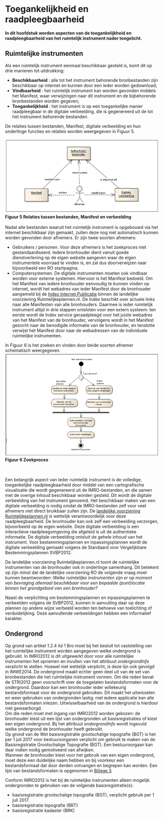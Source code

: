 # Toegankelijkheid en raadpleegbaarheid
**In dit hoofdstuk worden aspecten van de toegankelijkheid en raadpleegbaarheid
van het ruimtelijk instrument nader toegelicht.**
## Ruimtelijke instrumenten
Als een ruimtelijk instrument eenmaal beschikbaar gesteld is, komt dit op drie
manieren tot uitdrukking:  
-   **Beschikbaarheid** : alle tot het instrument behorende bronbestanden zijn
    beschikbaar op internet en kunnen door een ieder worden gedownload;
-   **Vindbaarheid** : het ruimtelijk instrument kan worden gevonden middels het
    Manifest, waar verwijzingen naar dit instrument en de bijbehorende
    bronbestanden worden gegeven;
-   **Toegankelijkheid** : het instrument is op een toegankelijke manier
    raadpleegbaar in de digitale verbeelding, die is gegenereerd uit de tot het
    instrument behorende bestanden.  

De relaties tussen bestanden, Manifest, digitale verbeelding en hun onderlinge
functies en relaties worden weergegeven in Figuur 5. 
 
![](media/22538695c7857efe5940c206e8f211b3.png)  
**Figuur 5 Relaties tussen bestanden, Manifest en verbeelding**
</br></br>
Nadat alle bestanden waaruit het ruimtelijk instrument is opgebouwd via het
internet beschikbaar zijn gemaakt, zullen deze nog niet automatisch kunnen
worden gevonden door afnemers. Er zijn twee soorten afnemers:  
-   Gebruikers / personen. Voor deze afnemers is het zoekproces niet
    gestandaardiseerd. Iedere bronhouder dient vanuit goede dienstverlening op
    de eigen website aangeven waar de eigen instrumentele voorraad te vinden is,
    en zal dus doorverwijzen naar bijvoorbeeld een RO startpagina.
-   Computersystemen. De digitale instrumenten moeten ook vindbaar worden voor
    externe systemen. Hiervoor is het Manifest bedoeld. Om het Manifest van
    iedere bronhouder eenvoudig te kunnen vinden op internet, wordt het webadres
    van ieder Manifest door de bronhouder aangemeld bij de [Index Internet
    Publicatie](https://www.ruimtelijkeplannen.nl/web-roi/index/) binnen de landelijke voorziening Ruimtelijkeplannen.nl. De Index beschikt over
    actuele links naar alle Manifesten van alle bronhouders. Daarmee is ieder
    ruimtelijk instrument altijd in drie stappen ontsloten voor een extern
    systeem: ten eerste wordt de Index service geraadpleegd voor het juiste
    webadres van het Manifest van de bronhouder, vervolgens wordt in het
    Manifest gezocht naar de benodigde informatie van de bronhouder, en
    tenslotte verwijst het Manifest door naar de webadressen van de individuele
    ruimtelijke instrumenten.  


In Figuur 6 is het zoeken en vinden door beide soorten afnemer schematisch
weergegeven.  
![](media/d021490674f0f3d3973e42d752c8ea00.png)  
**Figuur 6 Zoekproces**  
</br></br>

Een belangrijk aspect van ieder ruimtelijk instrument is de volledige,
toegankelijke raadpleegbaarheid door middel van een cartografische visualisatie
die wordt gegenereerd uit de IMRO-bestanden, en die samen met de overige
inhoud beschikbaar worden gesteld. Dit wordt de digitale verbeelding van het
instrument genoemd. Het beschikbaar maken van een digitale verbeelding is nodig
omdat de IMRO-bestanden zelf voor veel afnemers niet direct bruikbaar
zullen zijn. De [landelijke voorziening Ruimtelijkeplannen.nl](http://www.ruimtelijkeplannen.nl/) is wettelijk verantwoordelijk
voor deze raadpleegbaarheid. De bronhouder kan ook zelf een verbeelding
verzorgen, bijvoorbeeld op de eigen website. Deze digitale verbeelding is een
interactieve raadpleegomgeving die afgeleid is uit de authentieke informatie. De
digitale verbeelding ontsluit de gehele inhoud van het instrument. Voor
bestemmingsplannen en inpassingsplannen wordt de digitale verbeelding gemaakt
volgens de Standaard voor Vergelijkbare Bestemmingsplannen SVBP2012.

De landelijke voorziening Ruimtelijkeplannen.nl toont de ruimtelijke instrumenten van de bronhouder
ook in onderlinge samenhang. Dit betekent op zijn minst dat de landelijke
voorziening RO de volgende vraag moet kunnen beantwoorden: *Welke ruimtelijke
instrumenten zijn er op moment van bevraging allemaal beschikbaar voor een
bepaalde (punt)locatie binnen het grondgebied van een bronhouder?*  

Naast de verplichting om bestemmingsplannen en inpassingsplannen te verbeelden
volgens de SVBP2012, kunnen in aanvulling daar op deze plannen op andere wijze
verbeeld worden ten behoeve van toelichting of verduidelijking. Deze aanvullende
verbeeldingen hebben een informatief karakter.

## Ondergrond
Op grond van artikel 1.2.4 lid 1 Bro moet bij het besluit tot vaststelling van
het ruimtelijke instrument worden aangegeven welke ondergrond is gebruikt. In
IMRO2012 is dit uitgewerkt door voor alle ruimtelijke instrumenten het opnemen
en invullen van het attribuut *ondergrondInfo* verplicht te stellen. Hoewel niet
wettelijk verplicht, is deze lijn ook gevolgd in IMWE2014. De ondergrond maakt
echter geen deel uit van de set van bronbestanden die het ruimtelijke instrument
vormen. Om die reden bevat de STRI2012 geen voorschrift over de toegelaten
bestandsformaten voor de ondergrond. Daardoor kan een bronhouder ieder
willekeurig bestandsformaat voor de ondergrond gebruiken. Dit maakt het
uitwisselen en weer gebruiken van ondergronden lastig: niet iedere applicatie
kan alle bestandsformaten inlezen. Uitwisselbaarheid van de ondergrond is
hierdoor niet gewaarborgd.  
Om die reden moet met ingang van IMRO2012 worden gekozen: de bronhouder kiest
uit een lijst van ondergronden uit basisregistraties of kiest een eigen
ondergrond. Bij het attribuut *ondergrondInfo* wordt ingevuld welke ondergrond
de bronhouder heeft gebruikt.  
Op grond van de Wet basisregistratie grootschalige topografie (BGT) is het per 1
juli 2017 voor bestuursorganen verplicht om gebruik te maken van de
Basisregistratie Grootschalige Topografie (BGT). Een bestuursorgaan kan daar
indien nodig gemotiveerd van afwijken.  
Wanneer de bronhouder kiest voor het gebruik van een eigen ondergrond, moet deze
een duidelijke naam hebben en bij voorkeur een bestandsformaat dat door derden
ontvangen en begrepen kan worden. Een lijst van bestandsformaten is opgenomen in
[Bijlage 3](#B03).  

Conform IMRO2012 is het bij de ruimtelijke instrumenten alleen mogelijk
ondergronden te gebruiken van de volgende basisregistratie(s):  
-   basisregistratie grootschalige topografie (BGT), verplicht gebruik per 1
    juli 2017.
-   basisregistratie topografie (BRT)
-   basisregistratie kadaster (BRK)
